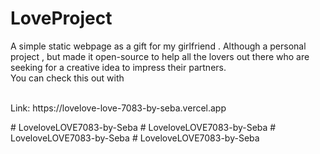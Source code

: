 # LoveProject
A simple static webpage as a gift for my girlfriend . Although a personal project , but made it open-source to help all the lovers out there who are seeking for a creative idea to impress their partners.
<br>
You can check this out with 

<br>
Link: https://lovelove-love-7083-by-seba.vercel.app

 #   L o v e l o v e L O V E 7 0 8 3 - b y - S e b a 
 
 #   L o v e l o v e L O V E 7 0 8 3 - b y - S e b a 
 
 #   L o v e l o v e L O V E 7 0 8 3 - b y - S e b a 
 
 #   L o v e l o v e L O V E 7 0 8 3 - b y - S e b a 
 
 
